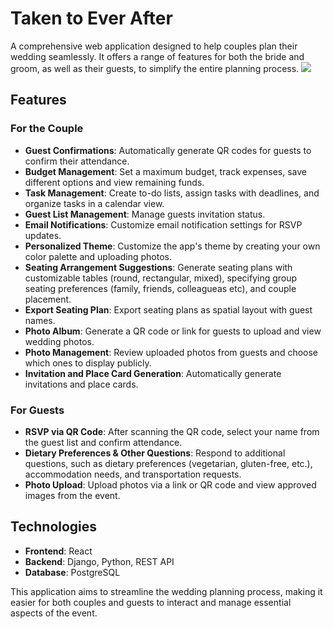 # Taken to Ever After

A comprehensive web application designed to help couples plan their wedding seamlessly. It offers a range of features for both the bride and groom, as well as their guests, to simplify the entire planning process.
![](https://imgur.com/xs5sW3M)

## Features

### For the Couple

- **Guest Confirmations**: Automatically generate QR codes for guests to confirm their attendance.
- **Budget Management**: Set a maximum budget, track expenses, save different options and view remaining funds.
- **Task Management**: Create to-do lists, assign tasks with deadlines, and organize tasks in a calendar view.
- **Guest List Management**: Manage guests invitation status.
- **Email Notifications**: Customize email notification settings for RSVP updates.
- **Personalized Theme**: Customize the app's theme by creating your own color palette and uploading photos.
- **Seating Arrangement Suggestions**: Generate seating plans with customizable tables (round, rectangular, mixed), specifying group seating preferences (family, friends, colleagueas etc), and couple placement.
- **Export Seating Plan**: Export seating plans as spatial layout with guest names.
- **Photo Album**: Generate a QR code or link for guests to upload and view wedding photos.
- **Photo Management**: Review uploaded photos from guests and choose which ones to display publicly.
- **Invitation and Place Card Generation**: Automatically generate invitations and place cards.

### For Guests

- **RSVP via QR Code**: After scanning the QR code, select your name from the guest list and confirm attendance.
- **Dietary Preferences & Other Questions**: Respond to additional questions, such as dietary preferences (vegetarian, gluten-free, etc.), accommodation needs, and transportation requests.
- **Photo Upload**: Upload photos via a link or QR code and view approved images from the event.

## Technologies

- **Frontend**: React
- **Backend**: Django, Python, REST API
- **Database**: PostgreSQL

This application aims to streamline the wedding planning process, making it easier for both couples and guests to interact and manage essential aspects of the event.
